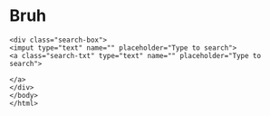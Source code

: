 # Bruh

<!DOCTYPE hmtl>
<html>
  <head>
    <meta charset="utf-8">
    <link rel="stylesheet" href="style.css">
    <title> School Search Box</title>
  </head>
  <body>
    
    <div class="search-box">
    <imput type="text" name="" placeholder="Type to search">
    <a class="search-txt" type="text" name="" placeholder="Type to search">
    
    </a>
    </div>
    </body>
    </html>
    
                
